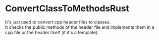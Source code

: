 # ConvertClassToMethodsRust

It's just used to convert cpp header files to classes. <br>
It checks the public methods of the header file and implements them in a cpp file or the header itself (if it's a template).
